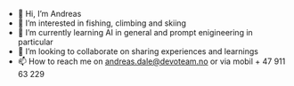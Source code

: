 - 👋 Hi, I’m Andreas
- 👀 I’m interested in fishing, climbing and skiing
- 🌱 I’m currently learning AI in general and prompt enigineering in particular
- 💞️ I’m looking to collaborate on sharing experiences and learnings
- 📫 How to reach me on andreas.dale@devoteam.no or via mobil + 47 911 63 229


<!---
andale0310/andale0310 is a ✨ special ✨ repository because its `README.md` (this file) appears on your GitHub profile.
You can click the Preview link to take a look at your changes.
--->
